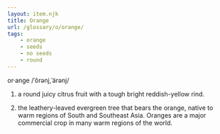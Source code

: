 ```yaml
---
layout: item.njk
title: Orange
url: /glossary/o/orange/
tags:
    - orange
    - seeds
    - no seeds
    - round
---
```


or·ange
/ˈôrənj,ˈärənj/

1. a round juicy citrus fruit with a tough bright reddish-yellow rind.

2. the leathery-leaved evergreen tree that bears the orange, native to warm regions of South and Southeast Asia. Oranges are a major commercial crop in many warm regions of the world.
